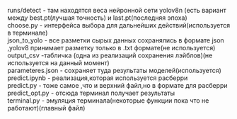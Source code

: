 <a>runs/detect<a> - там находятся веса нейронной сети yolov8n (есть вариант между best.pt(лучшая точность) и last.pt(последняя эпоха) <br>
choose.py - интерфейса выбора для дальнейших действий(используется в терминале)<br>
json_to_yolo - все разметки сырых данных сохранялись в формате json ,yolov8 принимает разметку только в .txt формате(не используется)<br>
output_csv -табличка (одна из реализаций сохранения лэйблов)(не используется на данный момент)<br>
parameteres.json - сохраняет туда результаты моделей(используется)<br>
predict.ipynb - реализация,которая используется расберри<br>
predict.py - тоже самое ,что и верхний файл,но в формате для расберри<br>
predict_opt.py - отсюда терминал получает результаты<br>
terminal.py - эмуляция терминала(некоторые функции пока что не работают)(главный файл)<br>
